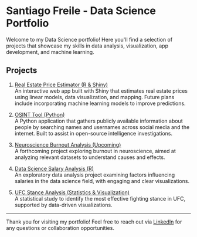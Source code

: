 # Santiago Freile - Data Science Portfolio

Welcome to my Data Science portfolio! Here you'll find a selection of projects that showcase my skills in data analysis, visualization, app development, and machine learning.

## Projects

1. [Real Estate Price Estimator (R & Shiny)](./real-estate-price-estimator/README.md)  
   An interactive web app built with Shiny that estimates real estate prices using linear models, data visualization, and mapping. Future plans include incorporating machine learning models to improve predictions.

2. [OSINT Tool (Python)](./osint-tool/README.md)  
   A Python application that gathers publicly available information about people by searching names and usernames across social media and the internet. Built to assist in open-source intelligence investigations.

3. [Neuroscience Burnout Analysis (Upcoming)](./neuroscience-burnout/README.md)  
   A forthcoming project exploring burnout in neuroscience, aimed at analyzing relevant datasets to understand causes and effects.

4. [Data Science Salary Analysis (R)](./data-science-salary-analysis/README.md)  
   An exploratory data analysis project examining factors influencing salaries in the data science field, with engaging and clear visualizations.

5. [UFC Stance Analysis (Statistics & Visualization)](./ufc-stance-analysis/README.md)  
   A statistical study to identify the most effective fighting stance in UFC, supported by data-driven visualizations.

---

Thank you for visiting my portfolio! Feel free to reach out via [LinkedIn](https://www.linkedin.com/in/santiagofreile/) for any questions or collaboration opportunities.

